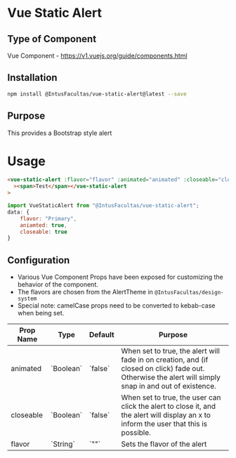 # Vue Static Alert

## Type of Component

Vue Component - https://v1.vuejs.org/guide/components.html

## Installation

```bash
npm install @IntusFacultas/vue-static-alert@latest --save
```

## Purpose

This provides a Bootstrap style alert

# Usage

```html
<vue-static-alert :flavor="flavor" :animated="animated" :closeable="closeable"
  ><span>Test</span></vue-static-alert
>
```

```javascript
import VueStaticAlert from "@IntusFacultas/vue-static-alert";
data: {
    flavor: "Primary",
    aniamted: true,
    closeable: true
}
```

## Configuration

- Various Vue Component Props have been exposed for customizing the behavior of the component.
- The flavors are chosen from the AlertTheme in `@IntusFacultas/design-system`
- Special note: camelCase props need to be converted to kebab-case when being set.

<table>
    <thead>
        <tr>
            <th>Prop Name</th>
            <th>Type</th>
            <th>Default</th>
            <th>Purpose</th>
        </tr>
    </thead>
    <tbody>
        <tr>
            <td>animated</td>
            <td>`Boolean`</td>
            <td>`false`</td>
            <td>When set to true, the alert will fade in on creation, and (if closed on click) fade out. Otherwise the alert will simply snap in and out of existence.</td>
        </tr>
        <tr>
            <td>closeable</td>
            <td>`Boolean`</td>
            <td>`false`</td>
            <td>When set to true, the user can click the alert to close it, and the alert will display an x to inform the user that this is possible.</td>
        </tr>
        <tr>
            <td>flavor</td>
            <td>`String`</td>
            <td>`""`</td>
            <td>Sets the flavor of the alert</td>
        </tr>
    </tbody>
</table>
